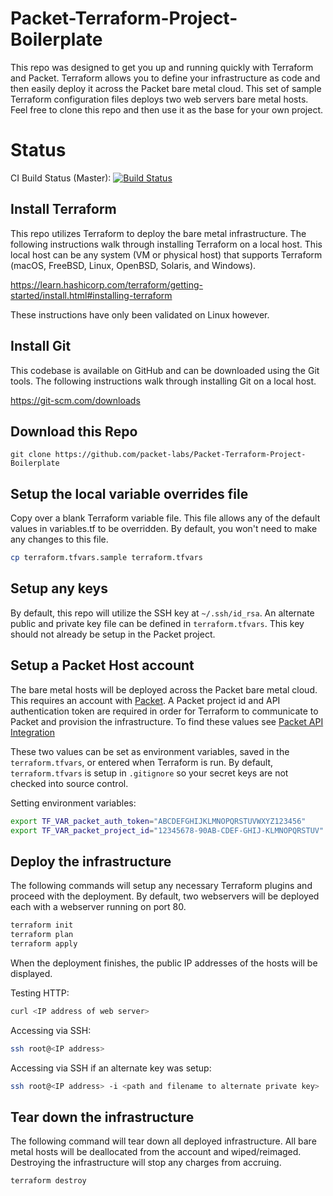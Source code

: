 # Packet-Terraform-Project-Boilerplate

This repo was designed to get you up and running quickly with Terraform and Packet. Terraform allows you to define
your infrastructure as code and then easily deploy it across the Packet bare metal cloud. This set of sample
Terraform configuration files deploys two web servers bare metal hosts. Feel free to clone this repo and then use 
it as the base for your own project.

# Status

CI Build Status (Master): [![Build Status](https://cloud.drone.io/api/badges/johnstudarus/Packet-Terraform-Project-Boilerplate/status.svg?branch=master)](https://cloud.drone.io/api/badges/johnstudarus/Packet-Terraform-Project-Boilerplate/status.svg)


## Install Terraform

This repo utilizes Terraform to deploy the bare metal infrastructure. The following instructions
walk through installing Terraform on a local host. This local host can be any system (VM or physical host)
that supports Terraform (macOS, FreeBSD, Linux, OpenBSD, Solaris, and Windows).

https://learn.hashicorp.com/terraform/getting-started/install.html#installing-terraform

These instructions have only been validated on Linux however.

## Install Git

This codebase is available on GitHub and can be downloaded using the Git tools. The following
instructions walk through installing Git on a local host.

https://git-scm.com/downloads

## Download this Repo

```
git clone https://github.com/packet-labs/Packet-Terraform-Project-Boilerplate
```

## Setup the local variable overrides file

Copy over a blank Terraform variable file. This file allows any of the default
values in variables.tf to be overridden. By default, you won't need to make any 
changes to this file.

```bash
cp terraform.tfvars.sample terraform.tfvars
```

## Setup any keys

By default, this repo will utilize the SSH key at `~/.ssh/id_rsa`. An alternate public and private key
file can be defined in `terraform.tfvars`. This key should not already be setup in the Packet project.

## Setup a Packet Host account

The bare metal hosts will be deployed across the Packet bare metal cloud. This requires an account
with [Packet](https://www.packet.com). A Packet project id and
API authentication token are required in order for Terraform to communicate to Packet and provision
the infrastructure. 
To find these values see [Packet API Integration](https://support.packet.com/kb/articles/api-integrations)

These two values can be set as environment variables, saved in the `terraform.tfvars`, or entered
when Terraform is run. By default, `terraform.tfvars` is setup in `.gitignore` so your secret keys
are not checked into source control.

Setting environment variables:
```bash
export TF_VAR_packet_auth_token="ABCDEFGHIJKLMNOPQRSTUVWXYZ123456"
export TF_VAR_packet_project_id="12345678-90AB-CDEF-GHIJ-KLMNOPQRSTUV"
```

## Deploy the infrastructure

The following commands will setup any necessary Terraform plugins and proceed with the deployment.
By default, two webservers will be deployed each with a webserver running on port 80.

```bash
terraform init
terraform plan
terraform apply
```

When the deployment finishes, the public IP addresses of the hosts will be displayed.

Testing HTTP:
```bash
curl <IP address of web server>
```

Accessing via SSH:
```bash
ssh root@<IP address>
```

Accessing via SSH if an alternate key was setup:
```bash
ssh root@<IP address> -i <path and filename to alternate private key>
```

## Tear down the infrastructure

The following command will tear down all deployed infrastructure. All bare metal hosts will be
deallocated from the account and wiped/reimaged. Destroying the infrastructure will stop any
charges from accruing.

```bash
terraform destroy
```
